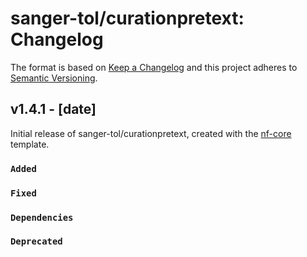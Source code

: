 # sanger-tol/curationpretext: Changelog

The format is based on [Keep a Changelog](https://keepachangelog.com/en/1.0.0/)
and this project adheres to [Semantic Versioning](https://semver.org/spec/v2.0.0.html).

## v1.4.1 - [date]

Initial release of sanger-tol/curationpretext, created with the [nf-core](https://nf-co.re/) template.

### `Added`

### `Fixed`

### `Dependencies`

### `Deprecated`
